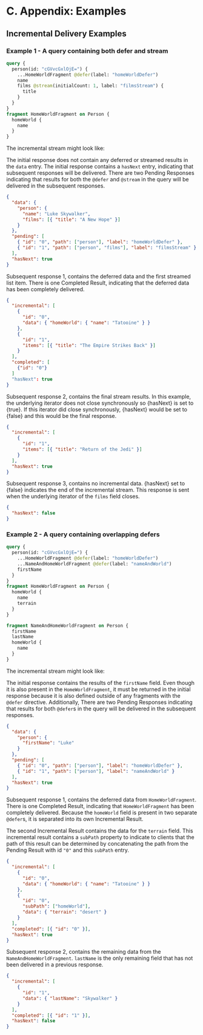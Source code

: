 # C. Appendix: Examples

## Incremental Delivery Examples

### Example 1 - A query containing both defer and stream

```graphql example
query {
  person(id: "cGVvcGxlOjE=") {
    ...HomeWorldFragment @defer(label: "homeWorldDefer")
    name
    films @stream(initialCount: 1, label: "filmsStream") {
      title
    }
  }
}
fragment HomeWorldFragment on Person {
  homeWorld {
    name
  }
}
```

The incremental stream might look like:

The initial response does not contain any deferred or streamed results in the
`data` entry. The initial response contains a `hasNext` entry, indicating that
subsequent responses will be delivered. There are two Pending Responses
indicating that results for both the `@defer` and `@stream` in the query will be
delivered in the subsequent responses.

```json example
{
  "data": {
    "person": {
      "name": "Luke Skywalker",
      "films": [{ "title": "A New Hope" }]
    }
  },
  "pending": [
    { "id": "0", "path": ["person"], "label": "homeWorldDefer" },
    { "id": "1", "path": ["person", "films"], "label": "filmsStream" }
  ],
  "hasNext": true
}
```

Subsequent response 1, contains the deferred data and the first streamed list
item. There is one Completed Result, indicating that the deferred data has been
completely delivered.

```json example
{
  "incremental": [
    {
      "id": "0",
      "data": { "homeWorld": { "name": "Tatooine" } }
    },
    {
      "id": "1",
      "items": [{ "title": "The Empire Strikes Back" }]
    }
  ],
  "completed": [
    {"id": "0"}
  ]
  "hasNext": true
}
```

Subsequent response 2, contains the final stream results. In this example, the
underlying iterator does not close synchronously so {hasNext} is set to {true}.
If this iterator did close synchronously, {hasNext} would be set to {false} and
this would be the final response.

```json example
{
  "incremental": [
    {
      "id": "1",
      "items": [{ "title": "Return of the Jedi" }]
    }
  ],
  "hasNext": true
}
```

Subsequent response 3, contains no incremental data. {hasNext} set to {false}
indicates the end of the incremental stream. This response is sent when the
underlying iterator of the `films` field closes.

```json example
{
  "hasNext": false
}
```

### Example 2 - A query containing overlapping defers

```graphql example
query {
  person(id: "cGVvcGxlOjE=") {
    ...HomeWorldFragment @defer(label: "homeWorldDefer")
    ...NameAndHomeWorldFragment @defer(label: "nameAndWorld")
    firstName
  }
}
fragment HomeWorldFragment on Person {
  homeWorld {
    name
    terrain
  }
}

fragment NameAndHomeWorldFragment on Person {
  firstName
  lastName
  homeWorld {
    name
  }
}
```

The incremental stream might look like:

The initial response contains the results of the `firstName` field. Even though
it is also present in the `HomeWorldFragment`, it must be returned in the
initial response because it is also defined outside of any fragments with the
`@defer` directive. Additionally, There are two Pending Responses indicating
that results for both `@defer`s in the query will be delivered in the subsequent
responses.

```json example
{
  "data": {
    "person": {
      "firstName": "Luke"
    }
  },
  "pending": [
    { "id": "0", "path": ["person"], "label": "homeWorldDefer" },
    { "id": "1", "path": ["person"], "label": "nameAndWorld" }
  ],
  "hasNext": true
}
```

Subsequent response 1, contains the deferred data from `HomeWorldFragment`.
There is one Completed Result, indicating that `HomeWorldFragment` has been
completely delivered. Because the `homeWorld` field is present in two separate
`@defer`s, it is separated into its own Incremental Result.

The second Incremental Result contains the data for the `terrain` field. This
incremental result contains a `subPath` property to indicate to clients that the
path of this result can be determined by concatenating the path from the Pending
Result with id `"0"` and this `subPath` entry.

```json example
{
  "incremental": [
    {
      "id": "0",
      "data": { "homeWorld": { "name": "Tatooine" } }
    },
    {
      "id": "0",
      "subPath": ["homeWorld"],
      "data": { "terrain": "desert" }
    }
  ],
  "completed": [{ "id": "0" }],
  "hasNext": true
}
```

Subsequent response 2, contains the remaining data from the
`NameAndHomeWorldFragment`. `lastName` is the only remaining field that has not
been delivered in a previous response.

```json example
{
  "incremental": [
    {
      "id": "1",
      "data": { "lastName": "Skywalker" }
    }
  ],
  "completed": [{ "id": "1" }],
  "hasNext": false
}
```

